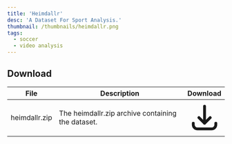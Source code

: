 ```yaml
---
title: 'Heimdallr'
desc: 'A Dataset For Sport Analysis.'
thumbnail: /thumbnails/heimdallr.png
tags:
  - soccer
  - video analysis
---
```


## Download
| File | Description | Download |
| --- | --- | :---: |
| heimdallr.zip | The heimdallr.zip archive containing the dataset. | [<svg xmlns="http://www.w3.org/2000/svg" class="h-6 w-6 m-0 inline-block" fill="none" viewBox="0 0 24 24" stroke="currentColor"><path stroke-linecap="round" stroke-linejoin="round" stroke-width="2" d="M4 16v1a3 3 0 003 3h10a3 3 0 003-3v-1m-4-4l-4 4m0 0l-4-4m4 4V4" /></svg>](https://drive.google.com/drive/u/1/folders/0B4Gp62aI0bG4U29jMnNSd2ZRM2M) |